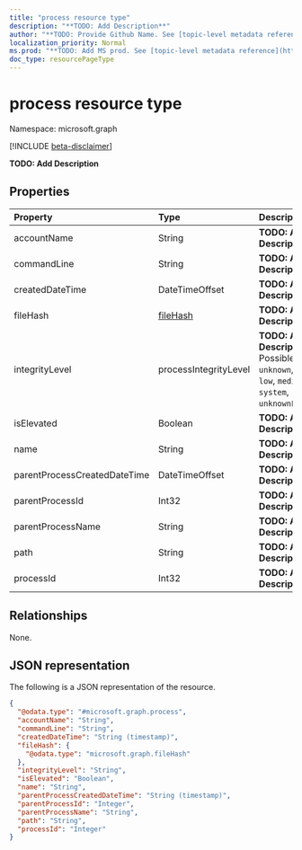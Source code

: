 ```yaml
---
title: "process resource type"
description: "**TODO: Add Description**"
author: "**TODO: Provide Github Name. See [topic-level metadata reference](https://msgo.azurewebsites.net/add/document/guidelines/metadata.html#topic-level-metadata)**"
localization_priority: Normal
ms.prod: "**TODO: Add MS prod. See [topic-level metadata reference](https://msgo.azurewebsites.net/add/document/guidelines/metadata.html#topic-level-metadata)**"
doc_type: resourcePageType
---
```


# process resource type

Namespace: microsoft.graph

[!INCLUDE [beta-disclaimer](../../includes/beta-disclaimer.md)]

**TODO: Add Description**

## Properties
|Property|Type|Description|
|:---|:---|:---|
|accountName|String|**TODO: Add Description**|
|commandLine|String|**TODO: Add Description**|
|createdDateTime|DateTimeOffset|**TODO: Add Description**|
|fileHash|[fileHash](../resources/filehash.md)|**TODO: Add Description**|
|integrityLevel|processIntegrityLevel|**TODO: Add Description**. Possible values are: `unknown`, `untrusted`, `low`, `medium`, `high`, `system`, `unknownFutureValue`.|
|isElevated|Boolean|**TODO: Add Description**|
|name|String|**TODO: Add Description**|
|parentProcessCreatedDateTime|DateTimeOffset|**TODO: Add Description**|
|parentProcessId|Int32|**TODO: Add Description**|
|parentProcessName|String|**TODO: Add Description**|
|path|String|**TODO: Add Description**|
|processId|Int32|**TODO: Add Description**|

## Relationships
None.

## JSON representation
The following is a JSON representation of the resource.
<!-- {
  "blockType": "resource",
  "@odata.type": "microsoft.graph.process"
}
-->
``` json
{
  "@odata.type": "#microsoft.graph.process",
  "accountName": "String",
  "commandLine": "String",
  "createdDateTime": "String (timestamp)",
  "fileHash": {
    "@odata.type": "microsoft.graph.fileHash"
  },
  "integrityLevel": "String",
  "isElevated": "Boolean",
  "name": "String",
  "parentProcessCreatedDateTime": "String (timestamp)",
  "parentProcessId": "Integer",
  "parentProcessName": "String",
  "path": "String",
  "processId": "Integer"
}
```

